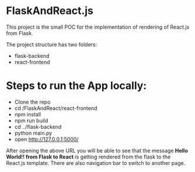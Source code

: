 # FlaskAndReact.js

This project is the small POC for the implementation of rendering of React.js from Flask.

The project structure has two folders:
  - flask-backend
  - react-frontend

# Steps to run the App locally:
  - Clone the repo
  - cd /FlaskAndReact/react-frontend
  - npm install
  - npm run build
  - cd ../flask-backend
  - python main.py
  - open http://127.0.0.1:5000/
  
After opening the above URL you will be able to see that the message **Hello World!! from Flask to React** is getting rendered from the flask to the React.js template. There are also navigation bar to switch to another page.